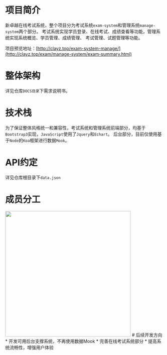 # 项目简介
新卓越在线考试系统，整个项目分为考试系统`exam-system`和管理系统`manage-system`两个部分。
考试系统实现学员登录、在线考试、成绩查看等功能，管理系统实现系统概览、学员管理、成绩管理、
考试管理、试题管理等功能。

项目预览地址：[http://clayz.top/exam-system-manage/](http://clayz.top/exam/manage-system/exam-summary.html)
# 整体架构
详见仓库`DOCS目录`下需求说明书。
# 技术栈
为了保证整体风格统一和兼容性，考试系统和管理系统前端部分，均基于`Bootstrap3`实现，`JavaScript`使用了`Jquery`和`Echart`。
后台部分，目前仅使用基于`Node`的`Koa`框架进行数据`Mook`。
# API约定
详见仓库根目录下`data.json`
# 成员分工
<img src="http://clayz.top/media/member-division.jpg" width = "400px"/>
# 后续开发方向
* 开发可用后台支撑系统，不再使用数据Mook
* 完善在线考试系统部分
* 提高系统流畅性，增强用户体验
